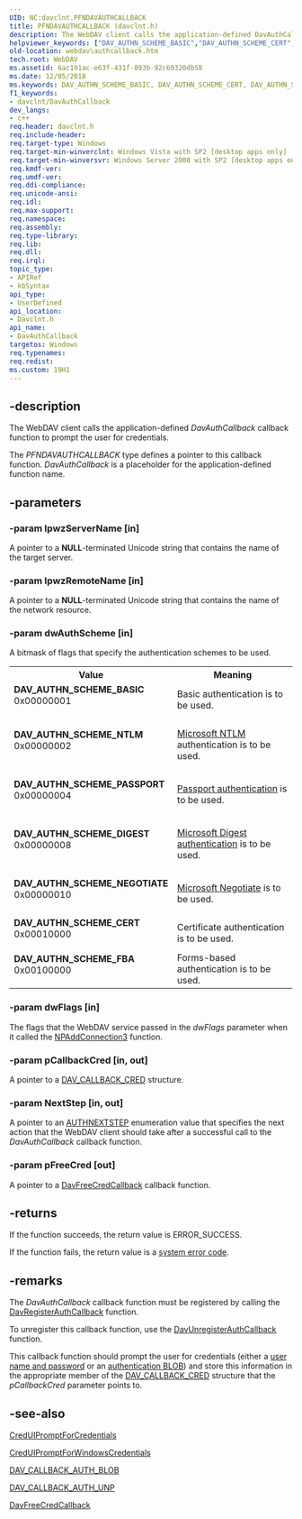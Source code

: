```yaml
---
UID: NC:davclnt.PFNDAVAUTHCALLBACK
title: PFNDAVAUTHCALLBACK (davclnt.h)
description: The WebDAV client calls the application-defined DavAuthCallback callback function to prompt the user for credentials.
helpviewer_keywords: ["DAV_AUTHN_SCHEME_BASIC","DAV_AUTHN_SCHEME_CERT","DAV_AUTHN_SCHEME_DIGEST","DAV_AUTHN_SCHEME_FBA","DAV_AUTHN_SCHEME_NEGOTIATE","DAV_AUTHN_SCHEME_NTLM","DAV_AUTHN_SCHEME_PASSPORT","DavAuthCallback","DavAuthCallback callback function [WebDAV]","PFNDAVAUTHCALLBACK","PFNDAVAUTHCALLBACK callback","davclnt/DavAuthCallback","webdav.authcallback"]
old-location: webdav\authcallback.htm
tech.root: WebDAV
ms.assetid: 6ac191ac-e63f-431f-893b-92c69320db58
ms.date: 12/05/2018
ms.keywords: DAV_AUTHN_SCHEME_BASIC, DAV_AUTHN_SCHEME_CERT, DAV_AUTHN_SCHEME_DIGEST, DAV_AUTHN_SCHEME_FBA, DAV_AUTHN_SCHEME_NEGOTIATE, DAV_AUTHN_SCHEME_NTLM, DAV_AUTHN_SCHEME_PASSPORT, DavAuthCallback, DavAuthCallback callback function [WebDAV], PFNDAVAUTHCALLBACK, PFNDAVAUTHCALLBACK callback, davclnt/DavAuthCallback, webdav.authcallback
f1_keywords:
- davclnt/DavAuthCallback
dev_langs:
- c++
req.header: davclnt.h
req.include-header: 
req.target-type: Windows
req.target-min-winverclnt: Windows Vista with SP2 [desktop apps only]
req.target-min-winversvr: Windows Server 2008 with SP2 [desktop apps only]
req.kmdf-ver: 
req.umdf-ver: 
req.ddi-compliance: 
req.unicode-ansi: 
req.idl: 
req.max-support: 
req.namespace: 
req.assembly: 
req.type-library: 
req.lib: 
req.dll: 
req.irql: 
topic_type:
- APIRef
- kbSyntax
api_type:
- UserDefined
api_location:
- Davclnt.h
api_name:
- DavAuthCallback
targetos: Windows
req.typenames: 
req.redist: 
ms.custom: 19H1
---
```


## -description

The WebDAV client calls the application-defined <i>DavAuthCallback</i> callback function to prompt the user for credentials.

The <i>PFNDAVAUTHCALLBACK</i> type defines a pointer to this callback function. <i>DavAuthCallback</i> is a placeholder for the application-defined function name.

## -parameters

### -param lpwzServerName [in]

A pointer to a <b>NULL</b>-terminated Unicode string that contains the name of the target server.

### -param lpwzRemoteName [in]

A pointer to a <b>NULL</b>-terminated Unicode string that contains the name of the network resource.

### -param dwAuthScheme [in]

A bitmask of flags that specify the authentication schemes to be used.

<table>
<tr>
<th>Value</th>
<th>Meaning</th>
</tr>
<tr>
<td width="40%"><a id="DAV_AUTHN_SCHEME_BASIC"></a><a id="dav_authn_scheme_basic"></a><dl>
<dt><b>DAV_AUTHN_SCHEME_BASIC</b></dt>
<dt>0x00000001</dt>
</dl>
</td>
<td width="60%">
Basic authentication is to be used.

</td>
</tr>
<tr>
<td width="40%"><a id="DAV_AUTHN_SCHEME_NTLM"></a><a id="dav_authn_scheme_ntlm"></a><dl>
<dt><b>DAV_AUTHN_SCHEME_NTLM</b></dt>
<dt>0x00000002</dt>
</dl>
</td>
<td width="60%">

<a href="https://docs.microsoft.com/windows/desktop/SecAuthN/microsoft-ntlm">Microsoft NTLM</a> authentication is to be used.

</td>
</tr>
<tr>
<td width="40%"><a id="DAV_AUTHN_SCHEME_PASSPORT"></a><a id="dav_authn_scheme_passport"></a><dl>
<dt><b>DAV_AUTHN_SCHEME_PASSPORT</b></dt>
<dt>0x00000004</dt>
</dl>
</td>
<td width="60%">

<a href="https://docs.microsoft.com/windows/desktop/WinHttp/passport-authentication-in-winhttp">Passport authentication</a> is to be used.

</td>
</tr>
<tr>
<td width="40%"><a id="DAV_AUTHN_SCHEME_DIGEST"></a><a id="dav_authn_scheme_digest"></a><dl>
<dt><b>DAV_AUTHN_SCHEME_DIGEST</b></dt>
<dt>0x00000008</dt>
</dl>
</td>
<td width="60%">

<a href="https://docs.microsoft.com/windows/desktop/SecAuthN/microsoft-digest-authentication">Microsoft Digest authentication</a> is to be used.

</td>
</tr>
<tr>
<td width="40%"><a id="DAV_AUTHN_SCHEME_NEGOTIATE"></a><a id="dav_authn_scheme_negotiate"></a><dl>
<dt><b>DAV_AUTHN_SCHEME_NEGOTIATE</b></dt>
<dt>0x00000010</dt>
</dl>
</td>
<td width="60%">

<a href="https://docs.microsoft.com/windows/desktop/SecAuthN/microsoft-negotiate">Microsoft Negotiate</a> is to be used.

</td>
</tr>
<tr>
<td width="40%"><a id="DAV_AUTHN_SCHEME_CERT"></a><a id="dav_authn_scheme_cert"></a><dl>
<dt><b>DAV_AUTHN_SCHEME_CERT</b></dt>
<dt>0x00010000</dt>
</dl>
</td>
<td width="60%">
Certificate authentication is to be used.

</td>
</tr>
<tr>
<td width="40%"><a id="DAV_AUTHN_SCHEME_FBA"></a><a id="dav_authn_scheme_fba"></a><dl>
<dt><b>DAV_AUTHN_SCHEME_FBA</b></dt>
<dt>0x00100000</dt>
</dl>
</td>
<td width="60%">
Forms-based authentication is to be used.

</td>
</tr>
</table>

### -param dwFlags [in]

The flags that the WebDAV service passed in the <i>dwFlags</i> parameter when it called the <a href="https://docs.microsoft.com/windows/desktop/api/npapi/nf-npapi-npaddconnection3">NPAddConnection3</a> function.


### -param pCallbackCred [in, out]

A pointer to a <a href="https://docs.microsoft.com/windows/desktop/api/davclnt/ns-davclnt-dav_callback_cred">DAV_CALLBACK_CRED</a> structure.


### -param NextStep [in, out]

A pointer to an  <a href="https://docs.microsoft.com/windows/desktop/api/davclnt/ne-davclnt-authnextstep">AUTHNEXTSTEP</a> enumeration value that specifies the next action that the WebDAV client should take after  a successful call to the <i>DavAuthCallback</i> callback function.


### -param pFreeCred [out]

A pointer to a <a href="https://docs.microsoft.com/windows/desktop/api/davclnt/nc-davclnt-pfndavauthcallback_freecred">DavFreeCredCallback</a> callback function.

## -returns

If the function succeeds, the return value is ERROR_SUCCESS.

If the function fails, the return value is a <a href="https://docs.microsoft.com/windows/desktop/Debug/system-error-codes">system error code</a>.

## -remarks

The <i>DavAuthCallback</i> callback function must be registered by calling the <a href="https://docs.microsoft.com/windows/desktop/api/davclnt/nf-davclnt-davregisterauthcallback">DavRegisterAuthCallback</a> function.

To unregister this callback function, use the <a href="https://docs.microsoft.com/windows/desktop/api/davclnt/nf-davclnt-davunregisterauthcallback">DavUnregisterAuthCallback</a> function.

This callback function should prompt the user for credentials (either a <a href="https://docs.microsoft.com/windows/desktop/api/davclnt/ns-davclnt-dav_callback_auth_unp">user name and password</a> or an <a href="https://docs.microsoft.com/windows/desktop/api/davclnt/ns-davclnt-dav_callback_auth_blob">authentication BLOB</a>) and store this information in the appropriate member of the <a href="https://docs.microsoft.com/windows/desktop/api/davclnt/ns-davclnt-dav_callback_cred">DAV_CALLBACK_CRED</a> structure that the <i>pCallbackCred</i> parameter points to.

## -see-also




<a href="https://docs.microsoft.com/windows/desktop/api/wincred/nf-wincred-creduipromptforcredentialsa">CredUIPromptForCredentials</a>



<a href="https://docs.microsoft.com/windows/desktop/api/wincred/nf-wincred-creduipromptforwindowscredentialsa">CredUIPromptForWindowsCredentials</a>



<a href="https://docs.microsoft.com/windows/desktop/api/davclnt/ns-davclnt-dav_callback_auth_blob">DAV_CALLBACK_AUTH_BLOB</a>



<a href="https://docs.microsoft.com/windows/desktop/api/davclnt/ns-davclnt-dav_callback_auth_unp">DAV_CALLBACK_AUTH_UNP</a>



<a href="https://docs.microsoft.com/windows/desktop/api/davclnt/nc-davclnt-pfndavauthcallback_freecred">DavFreeCredCallback</a>
